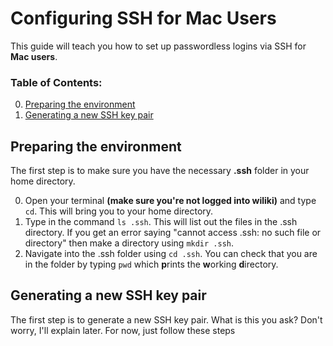 # Configuring SSH for Mac Users
This guide will teach you how to set up passwordless logins via SSH for **Mac users**.

### Table of Contents:
0. [Preparing the environment](#preparing-the-environment)
0. [Generating a new SSH key pair](#generating-a-new-ssh-key-pair)

## Preparing the environment
The first step is to make sure you have the necessary **.ssh** folder in your home directory.

0. Open your terminal **(make sure you're not logged into wiliki)** and type `cd`. This will bring you to your home directory.
0. Type in the command `ls .ssh`. This will list out the files in the .ssh directory. If you get an error saying "cannot access .ssh: no such file or directory" then make a directory using `mkdir .ssh`.
0. Navigate into the .ssh folder using `cd .ssh`. You can check that you are in the folder by typing `pwd` which **p**rints the **w**orking **d**irectory.

## Generating a new SSH key pair
The first step is to generate a new SSH key pair. What is this you ask? Don't worry, I'll explain later. For now, just follow these steps